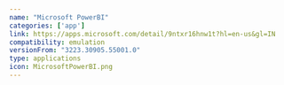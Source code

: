 ```yaml
---
name: "Microsoft PowerBI"
categories: ['app']
link: https://apps.microsoft.com/detail/9ntxr16hnw1t?hl=en-us&gl=IN
compatibility: emulation
versionFrom: "3223.30905.55001.0"
type: applications
icon: MicrosoftPowerBI.png
---
```


